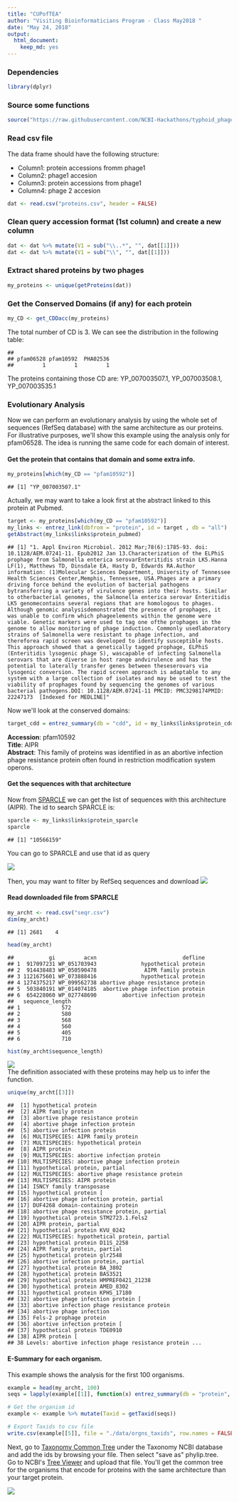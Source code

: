 ```yaml
---
title: "CUPofTEA"
author: "Visiting Bioinformaticians Program - Class May2018 "
date: "May 24, 2018"
output: 
  html_document: 
    keep_md: yes
---
```



### Dependencies

```r
library(dplyr)
```

### Source some functions

```r
source("https://raw.githubusercontent.com/NCBI-Hackathons/typhoid_phages/master/R/CDname.R")
```


### Read csv file 
The data frame should have the following structure: 
  
  * Column1: protein accessions fromm phage1
  * Column2: phage1 accesion
  * Column3: protein accessions from phage1
  * Column4: phage 2 accesion


```r
dat <- read.csv("proteins.csv", header = FALSE)
```



### Clean query accession format (1st column) and create a new column

```r
dat <- dat %>% mutate(V1 = sub("\\..*", "", dat[[1]]))
dat <- dat %>% mutate(V1 = sub("\\﻿", "", dat[[1]]))
```

### Extract shared proteins by two phages



```r
my_proteins <- unique(getProteins(dat))
```


### Get the Conserved Domains (if any) for each protein

```r
my_CD <- get_CDDacc(my_proteins)
```

The total number of CD is 3. We can see the distribution in the following table: 

```
## 
## pfam06528 pfam10592  PHA02536 
##         1         1         1
```
The proteins containing those CD are: YP_007003507.1, YP_007003508.1, YP_007003535.1

### Evolutionary Analysis
Now we can perform an evolutionary analysis by using the whole set of sequences (RefSeq database) with the same architecture as our proteins. 
For illustrative purposes, we'll show this example using the analysis only for pfam06528. The idea is running the same code for each domain of interest. 


#### Get the protein that contains that domain and some extra info.

```r
my_proteins[which(my_CD == "pfam10592")]
```

```
## [1] "YP_007003507.1"
```

Actually, we may want to take a look first at the abstract linked to this protein at Pubmed.




```r
target <- my_proteins[which(my_CD == "pfam10592")]
my_links <- entrez_link(dbfrom = "protein", id = target	, db = "all")
getAbstract(my_links$links$protein_pubmed)
```

```
## [1] "1. Appl Environ Microbiol. 2012 Mar;78(6):1785-93. doi: 10.1128/AEM.07241-11. Epub2012 Jan 13.Characterization of the ELPhiS prophage from Salmonella enterica serovarEnteritidis strain LK5.Hanna LF(1), Matthews TD, Dinsdale EA, Hasty D, Edwards RA.Author information: (1)Molecular Sciences Department, University of Tennessee Health Sciences Center,Memphis, Tennessee, USA.Phages are a primary driving force behind the evolution of bacterial pathogens bytransferring a variety of virulence genes into their hosts. Similar to otherbacterial genomes, the Salmonella enterica serovar Enteritidis LK5 genomecontains several regions that are homologous to phages. Although genomic analysisdemonstrated the presence of prophages, it was unable to confirm which phageelements within the genome were viable. Genetic markers were used to tag one ofthe prophages in the genome to allow monitoring of phage induction. Commonly usedlaboratory strains of Salmonella were resistant to phage infection, and thereforea rapid screen was developed to identify susceptible hosts. This approach showed that a genetically tagged prophage, ELPhiS (Enteritidis lysogenic phage S), wascapable of infecting Salmonella serovars that are diverse in host range andvirulence and has the potential to laterally transfer genes between theseserovars via lysogenic conversion. The rapid screen approach is adaptable to any system with a large collection of isolates and may be used to test the viability of prophages found by sequencing the genomes of various bacterial pathogens.DOI: 10.1128/AEM.07241-11 PMCID: PMC3298174PMID: 22247173  [Indexed for MEDLINE]"
```

Now we'll look at the conserved domains: 

```r
target_cdd = entrez_summary(db = "cdd", id = my_links$links$protein_cdd)
```

**Accession**: pfam10592  
**Title**: AIPR  
**Abstract**: This family of proteins was identified in as an abortive infection phage resistance protein often found in restriction modification system operons.  


#### Get the sequences  with that architecture
Now from [SPARCLE](https://www.ncbi.nlm.nih.gov/sparcle) we can get the list of sequences with this architecture (AIPR). The id to search SPARCLE is:

```r
sparcle <- my_links$links$protein_sparcle
sparcle
```

```
## [1] "10566159"
```

You can go to SPARCLE and use that id as query

![](figures/spar1.png)

Then, you may want to filter by RefSeq sequences and download
![](figures/spar2.png)

#### Read downloaded file from SPARCLE

```r
my_archt <- read.csv("seqr.csv")
dim(my_archt)
```

```
## [1] 2681    4
```

```r
head(my_archt)
```

```
##           gi         acxn                           defline
## 1  917097231 WP_051703943              hypothetical protein
## 2  914438483 WP_050590478               AIPR family protein
## 3 1121675601 WP_073888416              hypothetical protein
## 4 1274375217 WP_099562738 abortive phage resistance protein
## 5  503840191 WP_014074185  abortive phage infection protein
## 6  654228060 WP_027748690        abortive infection protein
##   sequence_length
## 1             572
## 2             580
## 3             568
## 4             560
## 5             405
## 6             710
```

```r
hist(my_archt$sequence_length)
```

![](CUPofTEA_files/figure-html/unnamed-chunk-12-1.png)<!-- -->
<br>
The definition associated with these proteins may help us to infer the function.

```r
unique(my_archt[[3]])
```

```
##  [1] hypothetical protein                           
##  [2] AIPR family protein                            
##  [3] abortive phage resistance protein              
##  [4] abortive phage infection protein               
##  [5] abortive infection protein                     
##  [6] MULTISPECIES: AIPR family protein              
##  [7] MULTISPECIES: hypothetical protein             
##  [8] AIPR protein                                   
##  [9] MULTISPECIES: abortive infection protein       
## [10] MULTISPECIES: abortive phage infection protein 
## [11] hypothetical protein, partial                  
## [12] MULTISPECIES: abortive phage resistance protein
## [13] MULTISPECIES: AIPR protein                     
## [14] ISNCY family transposase                       
## [15] hypothetical protein [                         
## [16] abortive phage infection protein, partial      
## [17] DUF4268 domain-containing protein              
## [18] abortive phage resistance protein, partial     
## [19] hypothetical protein STM2723.1.Fels2           
## [20] AIPR protein, partial                          
## [21] hypothetical protein KVU_0242                  
## [22] MULTISPECIES: hypothetical protein, partial    
## [23] hypothetical protein D11S_2258                 
## [24] AIPR family protein, partial                   
## [25] hypothetical protein glr2548                   
## [26] abortive infection protein, partial            
## [27] hypothetical protein BA_3802                   
## [28] hypothetical protein BAS3521                   
## [29] hypothetical protein HMPREF0421_21238          
## [30] hypothetical protein AMED_8302                 
## [31] hypothetical protein KPHS_17180                
## [32] abortive phage infection protein [             
## [33] abortive infection phage resistance protein    
## [34] abortive phage infection                       
## [35] Fels-2 prophage protein                        
## [36] abortive infection protein [                   
## [37] hypothetical protein TDE0910                   
## [38] AIPR protein [                                 
## 38 Levels: abortive infection phage resistance protein ...
```

#### E-Summary for each organism. 
This example shows the analysis for the first 100 organisms. 


```r
example = head(my_archt, 100)
seqs = lapply(example[[1]], function(x) entrez_summary(db = "protein", id = x))
```




```r
# Get the organism id
example <- example %>% mutate(Taxid = getTaxid(seqs))

# Export Taxids to csv file
write.csv(example[[5]], file = "./data/orgns_taxids", row.names = FALSE)
```


Next, go to [Taxonomy Common Tree](https://www.ncbi.nlm.nih.gov/Taxonomy/CommonTree/wwwcmt.cgi) under the Taxonomy NCBI database and add the ids by browsing your file. Then select "save as" phylip.tree.  
Go to  NCBI's [Tree Viewer](https://www.ncbi.nlm.nih.gov/projects/treeview/) and upload that file. You'll get the common tree for the organisms that encode for proteins with the same architecture than your target protein.   


![](figures/commonTree.png)

